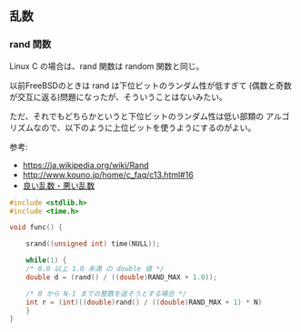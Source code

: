 


## 乱数

### rand 関数

Linux C の場合は、rand 関数は random 関数と同じ。

以前FreeBSDのときは rand は下位ビットのランダム性が低すぎて
(偶数と奇数が交互に返る)問題になったが、そういうことはないみたい。

ただ、それでもどちらかというと下位ビットのランダム性は低い部類の
アルゴリズムなので、以下のように上位ビットを使うようにするのがよい。

参考:
- https://ja.wikipedia.org/wiki/Rand
- http://www.kouno.jp/home/c_faq/c13.html#16
- [良い乱数・悪い乱数](http://www001.upp.so-net.ne.jp/isaku/rand.html)

```c
#include <stdlib.h>
#include <time.h>

void func() {

    srand((unsigned int) time(NULL));

    while(1) {
	/* 0.0 以上 1.0 未満 の double 値 */
	double d = (rand() / ((double)RAND_MAX + 1.0));

	/* 0 から N-1 までの整数を返そうとする場合 */
	int r = (int)((double)rand() / ((double)RAND_MAX + 1) * N)
    }
}
```
